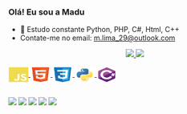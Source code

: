 ### Olá! Eu sou a Madu

- 🌱 Estudo constante Python, PHP, C#, Html, C++
- Contate-me no email: m.lima_29@outlook.com

<div align="center">
  <a href="https://github.com/duardalima">
  <img height="150em" src="https://github-readme-stats.vercel.app/api?username=duardalima&show_icons=true&theme=dracula&include_all_commits=true&count_private=true"/>
  <img height="120em" src="https://github-readme-stats.vercel.app/api/top-langs/?username=duardalima&layout=compact&langs_count=7&theme=dracula"/>
</div>
<div style="display: inline_block"><br>
  <img align="center" alt="Rafa-Js" height="30" width="40" src="https://raw.githubusercontent.com/devicons/devicon/master/icons/javascript/javascript-plain.svg">
  <img align="center" alt="Rafa-HTML" height="30" width="40" src="https://raw.githubusercontent.com/devicons/devicon/master/icons/html5/html5-original.svg">
  <img align="center" alt="Rafa-CSS" height="30" width="40" src="https://raw.githubusercontent.com/devicons/devicon/master/icons/css3/css3-original.svg">
  <img align="center" alt="Rafa-Python" height="30" width="40" src="https://raw.githubusercontent.com/devicons/devicon/master/icons/python/python-original.svg">
  <img align="center" alt="Rafa-Csharp" height="30" width="40" src="https://raw.githubusercontent.com/devicons/devicon/master/icons/csharp/csharp-original.svg">
</div> 

##

<div> 
  <a href="https://instagram.com/_duarda.lima" target="_blank"><img src="https://img.shields.io/badge/-Instagram-%23E4405F?style=for-the-badge&logo=instagram&logoColor=white" target="_blank"></a>
  <a href="https://twitter.com/Duarda_Lima" target="_blank"><img src="https://img.shields.io/badge/Twitter-1DA1F2?style=for-the-badge&logo=twitter&logoColor=white" target="_blank"><a/a> 
 <a href="https://open.spotify.com/usere/dl.gonzaga.me?si=TFxm6CCvRy-4YxRfn3ML-A&utm_source=copy-link" target="_blank"><img src= "https://img.shields.io/badge/Spotify-1ED760?&style=for-the-badge&logo=spotify&logoColor=white" target="blank"></a>
  <a href = "mailto:contatoradl.gonzaga.me@gmail.com"><img src="https://img.shields.io/badge/-Gmail-%23333?style=for-the-badge&logo=gmail&logoColor=white" target="_blank"></a>
  <a href="https://www.linkedin.com/in/maria-eduarda-lima-gonzaga-8988b6202/" target="_blank"><img src="https://img.shields.io/badge/-LinkedIn-%230077B5?style=for-the-badge&logo=linkedin&logoColor=white" target="_blank"></a> 
  
</div>
